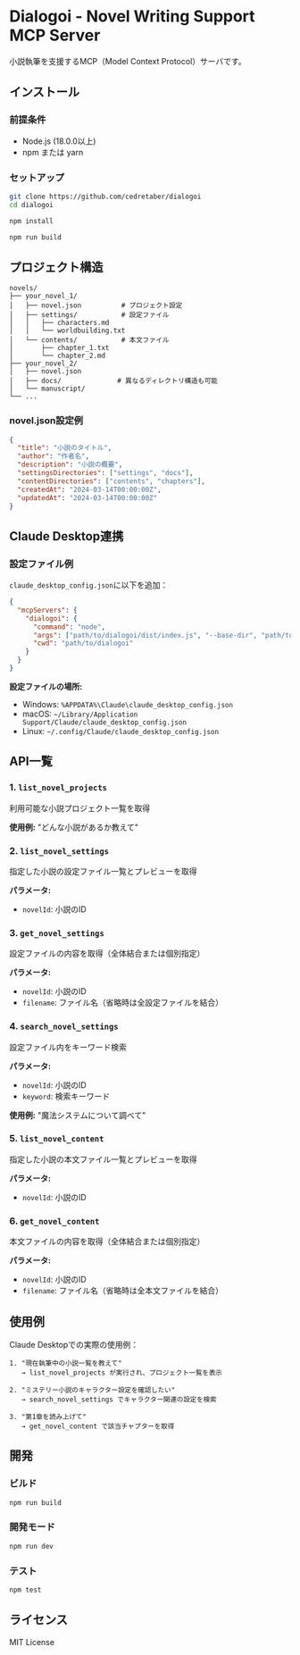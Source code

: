 # Dialogoi - Novel Writing Support MCP Server

小説執筆を支援するMCP（Model Context Protocol）サーバです。

## インストール

### 前提条件
- Node.js (18.0.0以上)
- npm または yarn

### セットアップ
```bash
git clone https://github.com/cedretaber/dialogoi
cd dialogoi

npm install

npm run build
```

## プロジェクト構造

```
novels/
├── your_novel_1/
│   ├── novel.json          # プロジェクト設定
│   ├── settings/           # 設定ファイル
│   │   ├── characters.md
│   │   └── worldbuilding.txt
│   └── contents/           # 本文ファイル
│       ├── chapter_1.txt
│       └── chapter_2.md
├── your_novel_2/
│   ├── novel.json
│   ├── docs/              # 異なるディレクトリ構造も可能
│   └── manuscript/
└── ...
```

### novel.json設定例

```json
{
  "title": "小説のタイトル",
  "author": "作者名",
  "description": "小説の概要",
  "settingsDirectories": ["settings", "docs"],
  "contentDirectories": ["contents", "chapters"],
  "createdAt": "2024-03-14T00:00:00Z",
  "updatedAt": "2024-03-14T00:00:00Z"
}
```

## Claude Desktop連携

### 設定ファイル例
`claude_desktop_config.json`に以下を追加：

```json
{
  "mcpServers": {
    "dialogoi": {
      "command": "node",
      "args": ["path/to/dialogoi/dist/index.js", "--base-dir", "path/to/novels"],
      "cwd": "path/to/dialogoi"
    }
  }
}
```

**設定ファイルの場所:**
- Windows: `%APPDATA%\Claude\claude_desktop_config.json`
- macOS: `~/Library/Application Support/Claude/claude_desktop_config.json`
- Linux: `~/.config/Claude/claude_desktop_config.json`

## API一覧

### 1. `list_novel_projects`
利用可能な小説プロジェクト一覧を取得

**使用例:** "どんな小説があるか教えて"

### 2. `list_novel_settings`
指定した小説の設定ファイル一覧とプレビューを取得

**パラメータ:**
- `novelId`: 小説のID

### 3. `get_novel_settings`
設定ファイルの内容を取得（全体結合または個別指定）

**パラメータ:**
- `novelId`: 小説のID
- `filename`: ファイル名（省略時は全設定ファイルを結合）

### 4. `search_novel_settings`
設定ファイル内をキーワード検索

**パラメータ:**
- `novelId`: 小説のID
- `keyword`: 検索キーワード

**使用例:** "魔法システムについて調べて"

### 5. `list_novel_content`
指定した小説の本文ファイル一覧とプレビューを取得

**パラメータ:**
- `novelId`: 小説のID

### 6. `get_novel_content`
本文ファイルの内容を取得（全体結合または個別指定）

**パラメータ:**
- `novelId`: 小説のID
- `filename`: ファイル名（省略時は全本文ファイルを結合）

## 使用例

Claude Desktopでの実際の使用例：

```
1. "現在執筆中の小説一覧を教えて"
   → list_novel_projects が実行され、プロジェクト一覧を表示

2. "ミステリー小説のキャラクター設定を確認したい"
   → search_novel_settings でキャラクター関連の設定を検索

3. "第1章を読み上げて"
   → get_novel_content で該当チャプターを取得
```

## 開発

### ビルド
```bash
npm run build
```

### 開発モード
```bash
npm run dev
```

### テスト
```bash
npm test
```

## ライセンス

MIT License
